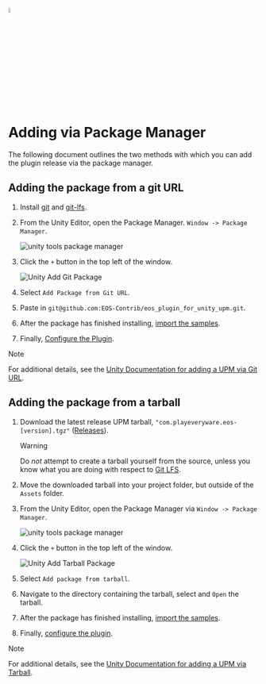 <a href="/com.playeveryware.eos/README.md"><img src="/com.playeveryware.eos/Documentation~/images/PlayEveryWareLogo.gif" alt="Readme" width="5%"/></a>

# Adding via Package Manager

The following document outlines the two methods with which you can add the plugin release via the package manager.

## Adding the package from a git URL

1. Install [git](https://docs.unity3d.com/2021.3/Documentation/Manual/upm-git.html#req) and [git-lfs](https://docs.unity3d.com/2021.3/Documentation/Manual/upm-git.html#req).
2.  From the Unity Editor, open the Package Manager. `Window -> Package Manager`.

    ![unity tools package manager](/com.playeveryware.eos/Documentation~/images/unity_tools_package_manager.gif)

3. Click the `+` button in the top left of the window.

    ![Unity Add Git Package](/com.playeveryware.eos/Documentation~/images/unity_package_git.gif)

4. Select `Add Package from Git URL`.
6. Paste in `git@github.com:EOS-Contrib/eos_plugin_for_unity_upm.git`.
7. After the package has finished installing, [import the samples](/com.playeveryware.eos/Documentation~/samples.md).
8. Finally, [Configure the Plugin](/com.playeveryware.eos/Documentation~/configure_plugin.md).

> [!NOTE]
> For additional details, see the [Unity Documentation for adding a UPM via Git URL](https://docs.unity3d.com/2021.3/Documentation/Manual/upm-ui-giturl.html).

## Adding the package from a tarball

1. Download the latest release UPM tarball, `"com.playeveryware.eos-[version].tgz"` ([Releases](https://github.com/EOS-Contrib/eos_plugin_for_unity/releases)).

    > [!WARNING]
    > Do *not* attempt to create a tarball yourself from the source, unless you know what you are doing with respect to [Git LFS](https://docs.github.com/en/repositories/working-with-files/managing-large-files/configuring-git-large-file-storage).

2. Move the downloaded tarball into your project folder, but outside of the `Assets` folder.

3. From the Unity Editor, open the Package Manager via `Window -> Package Manager`.

      ![unity tools package manager](/com.playeveryware.eos/Documentation~/images/unity_tools_package_manager.gif)

4. Click the `+` button in the top left of the window.

    ![Unity Add Tarball Package](/com.playeveryware.eos/Documentation~/images/unity_package_tarball.gif)

5. Select `Add package from tarball`.
6. Navigate to the directory containing the tarball, select and `Open` the tarball.
7. After the package has finished installing, [import the samples](/com.playeveryware.eos/Documentation~/samples.md).
8. Finally, <a href="#configuring-the-plugin">configure the plugin</a>.

> [!NOTE]
> For additional details, see the [Unity Documentation for adding a UPM via Tarball](https://docs.unity3d.com/2021.3/Documentation/Manual/upm-ui-tarball.html).

